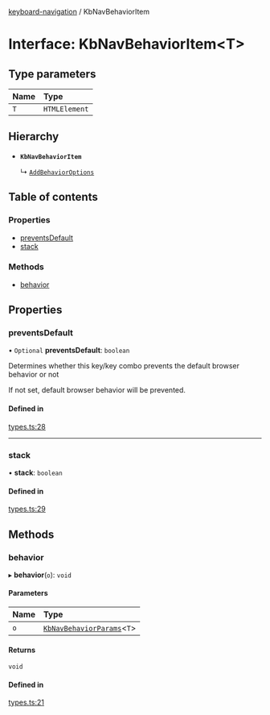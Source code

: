 [keyboard-navigation](../README.md) / KbNavBehaviorItem

# Interface: KbNavBehaviorItem<T\>

## Type parameters

| Name | Type |
| :------ | :------ |
| `T` | `HTMLElement` |

## Hierarchy

- **`KbNavBehaviorItem`**

  ↳ [`AddBehaviorOptions`](AddBehaviorOptions.md)

## Table of contents

### Properties

- [preventsDefault](KbNavBehaviorItem.md#preventsdefault)
- [stack](KbNavBehaviorItem.md#stack)

### Methods

- [behavior](KbNavBehaviorItem.md#behavior)

## Properties

### preventsDefault

• `Optional` **preventsDefault**: `boolean`

Determines whether this key/key combo prevents the default browser
behavior or not

If not set, default browser behavior will be prevented.

#### Defined in

[types.ts:28](https://github.com/harshulvijay/keyboard-navigation/blob/8ef1f7b/lib/types.ts#L28)

___

### stack

• **stack**: `boolean`

#### Defined in

[types.ts:29](https://github.com/harshulvijay/keyboard-navigation/blob/8ef1f7b/lib/types.ts#L29)

## Methods

### behavior

▸ **behavior**(`o`): `void`

#### Parameters

| Name | Type |
| :------ | :------ |
| `o` | [`KbNavBehaviorParams`](KbNavBehaviorParams.md)<`T`\> |

#### Returns

`void`

#### Defined in

[types.ts:21](https://github.com/harshulvijay/keyboard-navigation/blob/8ef1f7b/lib/types.ts#L21)
